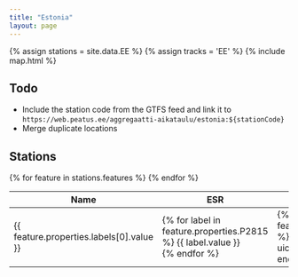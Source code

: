 ```yaml
---
title: "Estonia"
layout: page
---
```


{% assign stations = site.data.EE %}
{% assign tracks = 'EE' %}
{% include map.html %}
<br />

## Todo

- Include the station code from the GTFS feed and link it to `https://web.peatus.ee/aggregaatti-aikataulu/estonia:${stationCode}`
- Merge duplicate locations

## Stations

<table>
  <thead>
    <tr>
      <th>Name</th>
      <th>ESR</th>
      <th>UIC</th>
      <th>IBNR</th>
      <th>DB</th>
      <th>Benerail</th>
      <th>SNCF</th>
      <th>IATA</th>
      <th>Trainline</th>
      <th>Wikidata</th>
    </tr>
  </thead>
  <tbody>
    {% for feature in stations.features %}
      <tr>
        <td
          title="{% for label in feature.properties.labels %}{{ label.value | escape }} ({{ label.lang }})&#013;{% endfor %}">
          {{ feature.properties.labels[0].value }}</td>
        <td>
          {% for label in feature.properties.P2815 %}
            {{ label.value }}
          <br />
          {% endfor %}
        </td>
        <td>
          {% for label in feature.properties.P722 %}
            {% include uicLink.html %}
          {% endfor %}
        </td>
       <td>
          {% for label in feature.properties.P954 %}
            {% include ibnrLink.html %}
          {% endfor %}
        </td>
        <td>
          {% for label in feature.properties.P8671 %}
          <a href="https://iris.noncd.db.de/wbt/js/index.html?bhf={{ label.value }}" target="_blank">
              {{ label.value }}
            </a>
            <br />
            {% endfor %}
        </td>
        <td>{% for label in feature.properties.P8448 %}<a target="_blank" href="https://www.b-europe.com/EN/Booking/Tickets?autoactivatestep2=true&origin={{ label.value }}">{{ label.value }}</a><br />{% endfor %}</td>
        <td>{% for label in feature.properties.P8181 %}{{ label.value }}<br />{% endfor %}</td>
        <td>{% for label in feature.properties.P238 %}
          <a href="https://www.iata.org/en/publications/directories/code-search/?airport.search={{ label.value }}" target="_blank">
            {{ label.value }}
          </a>
        {% endfor %}</td>
        <td>
          {% for label in feature.properties.P6724 %}
          <a href="https://trainline-eu.github.io/stations-studio/#/station/{{ label.value }}" target="_blank">
            {{ label.value }}
          </a>
          <br />
          {% endfor %}
        </td>
        <td>
          {% for label in feature.properties.PWIKI %}
          <a
            href="https://www.wikidata.org/wiki/{{ label.value }}"
            target="_blank"
            {% for other in stations.features %}  {% for prop in other.properties.PWIKI %}
              {% if prop.value == label.value and other.id != feature.id %}style="background: firebrick;"{% endif %}
            {% endfor %} {% endfor %}
          >
            {{ label.value }}
          </a>
          <br />
          {% endfor %}
        </td>
      </tr>
    {% endfor %}
  </tbody>
</table>


<script src="https://unpkg.com/ag-grid-community/dist/ag-grid-community.min.js"></script>
<div id="myGrid" style="width:100%; height: 90vh;" class="ag-theme-alpine"></div>

<script>
const valueFormatter = function (params) {
  console.log(params, params.value)
  return params.value?.map(({ value }) => value).join(', ');
};

const defaultColumns = ['labels','P296', 'P954', 'P722', 'PWIKI', 'P8448']

const columnDefs = [...new Set(points.features.map(i => Object.keys(i.properties)).flat())].filter(i => !['P17', "P31", 'P131'].includes(i)).map(field => ({ field, valueFormatter,checked: defaultColumns.includes(field) }))

// specify the data
const rowData = points.features.map(i => i.properties);

// let the grid know which columns and what data to use
const gridOptions = {
  columnDefs,
  defaultColDef: {
    flex: 1,
    minWidth: 120,
    sortable: true,
    filter: true,
     menuTabs: ['filterMenuTab', 'generalMenuTab', 'columnsMenuTab']
  },
  rowData
};

// setup the grid after the page has finished loading
const gridDiv = document.querySelector('#myGrid');
  new agGrid.Grid(gridDiv, gridOptions);
</script>
